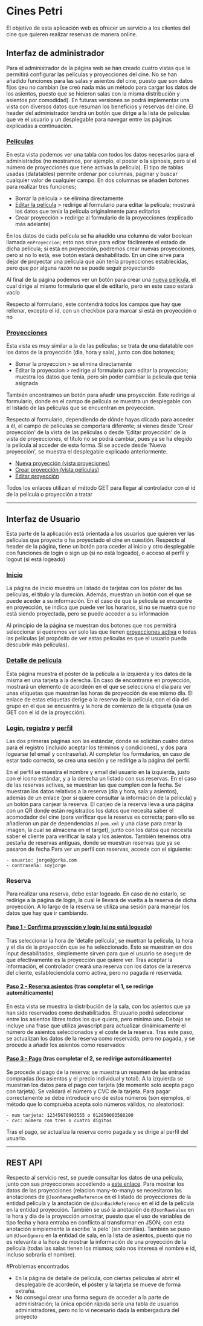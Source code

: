 # Cines Petri
El objetivo de esta aplicación web es ofrecer un servicio a los clientes del cine que quieren realizar reservas de manera online.

## Interfaz de administrador
Para el administrador de la página web se han creado cuatro vistas que le permitirá configurar las películas y proyecciones del cine. No se han añadido funciones para las salas y asientos del cine, puesto que son datos fijos qeu no cambian (se creó nada más un método para cargar los datos de los asientos, puesto que se hicieron salas con la misma distribución y asientos por comodidad). En futuras versiones se podrá implementar una vista con diversos datos que resuman los beneficios y reservas del cine. El header del administrador tendrá un botón que dirige a la lista de películas que ve el usuario y un desplegable para navegar entre las páginas explicadas a continuación.
### [Películas](http://localhost:8080/cinema/mvc/pelicula/admin)
En esta vista podemos ver una tabla con todos los datos necesarios para el administrados (no mostramos, por ejemplo, el poster o la sipnosis, pero sí el número de proyecciones que tiene activas la película). El tipo de tablas usadas (datatables) permite ordenar por columnas, paginar y buscar cualquier valor de cualquier campo. En dos columnas se añaden botones para realizar tres funciones;
  
- Borrar la película > se elimina directamente
- [Editar la película](http://localhost:8080/cinema/mvc/pelicula/admin/editar/3) > redirige al formulario para editar la película; mostrará los datos que tenía la película originalmente para editarlos
- Crear proyección > redirige al formulario de la proyecciones (explicado más adelante)

En los datos de cada película se ha añadido una columna de valor boolean llamada `enProyeccion`; esto nos sirve para editar fácilmente el estado de dicha película; si está en proyección, podremos crear nuevas proyecciones, pero si no lo está, ese botón estará deshabilitado. En un cine sirve para dejar de proyectar una película que aún tenía proyecciones establecidas, pero que por alguna razón no se puede seguir proyectando

Al final de la página podemos ver un botón para crear una [nueva película](http://localhost:8080/cinema/mvc/pelicula/admin/nueva), el cual dirige al mismo formulario que el de editarlo, pero en este caso estará vacío

Respecto al formulario, este contendrá todos los campos que hay que rellenar, excepto el id, con un checkbox para marcar si está en proyección o no
### [Proyecciones](http://localhost:8080/cinema/mvc/admin/proyeccion)
Esta vista es muy similar a la de las películas; se trata de una datatable con los datos de la proyección (dia, hora y sala), junto con dos botones;
- Borrar la proyeccion > se elimina directamente
- Editar la proyeccion > redirige al formulario para editar la proyeccion; muestra los datos que tenía, pero sin poder cambiar la película que tenía asignada

También encontramos un botón para añadir una proyección. Este redirige al formulario, donde en el campo de película se muestra un desplegable con el listado de las películas que se encuentran en proyección.    

Respecto al formulario, dependiendo de dónde hayas clicado para acceder a él, el campo de películas se comportará diferente; si vienes desde 'Crear proyección' de la vista de las películas o desde 'Editar proyección' de la vista de proyecciones, el título no se podrá cambiar, pues ya se ha elegido la película al acceder de esta forma. Si se accede desde 'Nueva proyección', se muestra el desplegable explicado anteriormente.  
- [Nueva proyección (vista proyeciones)](http://localhost:8080/cinema/mvc/admin/proyeccion/nueva/0)
- [Crear proyección (vista películas)](http://localhost:8080/cinema/mvc/admin/proyeccion/nueva/6)
- [Editar proyección](http://localhost:8080/cinema/mvc/admin/proyeccion/editar/4)

Todos los enlaces utilizan el método GET para llegar al controlador con el id de la película o proyección a tratar
***
## Interfaz de Usuario
Esta parte de la aplicación está orientada a los usuarios que quieren ver las películas que proyecta o ha proyectado el cine en cuestión. Respecto al header de la página, tiene un botón para cceder al inicio y otro desplegable con funciones de login o sign up (si no está logeado), o acceso al perfil y logout (si está logeado)

### [Inicio](http://localhost:8080/cinema/mvc/pelicula)
La página de inicio muestra un listado de tarjetas con los póster de las películas, el título y la dureción. Además, muestran un botón con el que se puede aceder a su información. En el caso de que la película se encuentre en proyección, se indica que puede ver los horarios, si no se muetra que no está siendo proyectada, pero se puede acceder a su información

Al principio de la página se muestran dos botones que nos permitirá seleccionar si queremos ver solo las que tienen [proyecciones activa](http://localhost:8080/cinema/mvc/pelicula/proyectando) o todas las películas (el propósito de ver estas películas es que el usuario pueda descubrir más películas).

### [Detalle de película](http://localhost:8080/cinema/mvc/pelicula/5)
Esta página muestra el póster de la película a la izquierda y los datos de la misma en una tarjeta a la derecha. En caso de encontrarse en proyección, mostrará un elemento de acordeón en el que se selecciona el día para ver unas etiquetas que muestran las horas de proyección de ese mismo día. El enlace de estas etiquetas derige a la reserva de la película, con el día del grupo en el que se encuentra y la hora de comienzo de la etiqueta (usa un GET con el id de la proyección).

### [Login](http://localhost:8080/cinema/mvc/usuario), [registro](http://localhost:8080/cinema/mvc/usuario/registro) y [perfil](http://localhost:8080/cinema/mvc/usuario/perfil)

Las dos primeras páginas son las estándar, donde se solicitan cuatro datos para el registro (incluido aceptar los términos y condiciones), y dos para logearse (el email y contraseña). Al completar los formularios, en caso de estar todo correcto, se crea una sesión y se redirige a la página del perfil.

En el perfil se muestra el nombre y email del usuario en la izquierda, justo con el icono estándar, y a la derecha un listado con sus reservas. En el caso de las reservas activas, se muestran las que cumplen con la fecha. Se muestran los datos relativos a la reserva (dia y hora, sala y asientos), además de un enlace (por si quiere consultar la información de la película) y un botón para canjear la reserva. El canjeo de la reserva lleva a una página con un QR donde están registrados los datos que necesita saber el acomodador del cine (para verificar que la reserva es correcta; para ello se añadieron un par de dependencias al `pom.xml` y una clase para crear la imagen, la cual se almacena en el target), junto con los datos que necesita saber el cliente para verificar la sala y los asientos.
También tenemos otra pestaña de reservas antiguas, donde se muestran reservas que ya se pasaron de fecha
Para ver un perfil con reservas, accede con el siguiente: 

    - usuario: jorge@gorka.com
    - contraseña: soyjorge

### Reserva
Para realizar una reserva, debe estar logeado. En caso de no estarlo, se redirige a la página de login, la cual le llevará de vuelta a la reserva de dicha proyección. A lo largo de la reserva se utiliza una sesión para manejar los datos que hay que ir cambiando.
#### [Paso 1 - Confirma proyección y login (si no está logeado)](http://localhost:8080/cinema/mvc/reserva/pelicula/3)
Tras seleccionar la hora de 'detalle película', se muetran la película, la hora y el dia de la proyección que se ha seleccionado. Esto se muestran en dos input desabilitados, simplemente sirven para que el usuario se asegure de que efectivamente es la proyección que quiere ver. Tras aceptar la información, el controlador creará una reserva con los datos de la reserva del cliente, estableciendola como activa, pero no pagada ni reservada.
#### [Paso 2 - Reserva asientos](http://localhost:8080/cinema/mvc/reserva/paso2) (tras completar el 1, se redirige automáticamente)
En esta vista se muestra la distribución de la sala, con los asientos que ya han sido reservados como deshabilitados. El usuario podrá seleccionar entre los asientos libres todos los que quiera, pero mínimo uno. Debajo se incluye una frase que utiliza javascript para actualizar dinámicamente el número de asientos seleccionados y el coste de la reserva. Tras este paso, se actualizan los datos de la reserva como reservada, pero no pagada, y se procede a añadir los asientos como reservados
#### [Paso 3 - Pago](http://localhost:8080/cinema/mvc/reserva/paso2) (tras completar el 2, se redirige automáticamente)
Se procede al pago de la reserva; se muestra un resumen de las entradas compradas (los asientos y el precio individual y total). A la izquierda se muestran los datos para el pago con tarjeta (de momento solo acepta pago con tarjeta). Se validará el número y CVC de la tarjeta. Para pagar correctamente se debe introducir uno de estos números (son ejemplos, el método que lo comprueba acepta solo números válidos, no aleatorios):

    - num tarjeta: 12345678903555 o 012850003580200
    - cvc: número con tres o cuatro dígitos
Tras el pago, se actualiza la reserva como pagada y se dirige al perfil del usuario.
***
## REST API
Respecto al servicio rest, se puede consultar los datos de una película, junto con sus proyecciones accediendo a [este enlace](http://localhost:8080/cinema/mvc/api/pelicula/3). Para mostrar los datos de las proyecciones (relacion many-to-many) se necesitaron las anotaciones de `@JsonManagedReference` en el listado de proyecciones de la entidad película y la anotación de `@JsonBackReference` en el id de la película en la entidad proyección. También se usó la anotación de `@JsonRawValue` en la hora y dia de la proyección amostrar, puesto que el uso de variables de tipo fecha y hora entraba en conflicto al transformar en JSON; con esta anotación simplemente la escribe 'a pelo' (sin comillas). También se puso un `@JsonIgnore` en la entidad de sala, en la lista de asientos, puesto que no es relevante a la hora de mostrar la información de una proyección de la película (todas las salas tienen los mismos; solo nos interesa el nombre e id, incluso sobraría el nombre).

#Problemas encontrados
- En la página de detalle de película, con ciertas películas al abrir el desplegable de acordeón, el póster y la tarjeta se mueve de forma extraña.
- No conseguí crear una forma segura de acceder a la parte de administración; la única opción rápida sería una tabla de usuarios administradores, pero no lo ví necesario dada la embergadura del proyecto

